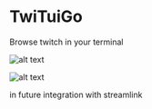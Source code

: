 # TwiTuiGo
Browse twitch in your terminal

![alt text](https://imgur.com/8PNGBxj)

![alt text](https://imgur.com/g6aIk0L)


in future integration with streamlink 